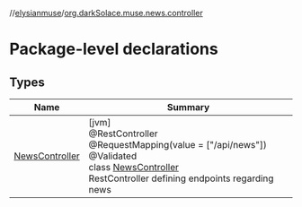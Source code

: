 //[elysianmuse](../../index.md)/[org.darkSolace.muse.news.controller](index.md)

# Package-level declarations

## Types

| Name | Summary |
|---|---|
| [NewsController](-news-controller/index.md) | [jvm]<br>@RestController<br>@RequestMapping(value = [&quot;/api/news&quot;])<br>@Validated<br>class [NewsController](-news-controller/index.md)<br>RestController defining endpoints regarding news |
